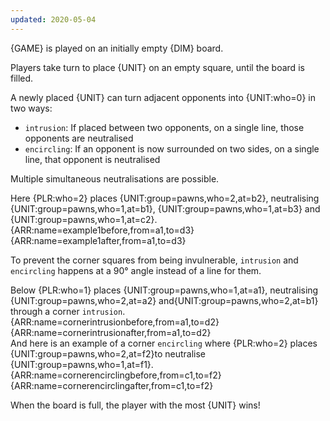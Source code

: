 ```yaml
---
updated: 2020-05-04
---
```


{GAME} is played on an initially empty {DIM} board.

Players take turn to place {UNIT} on an empty square, until the board is filled.

A newly placed {UNIT} can turn adjacent opponents into {UNIT:who=0} in two ways:

- `intrusion`: If placed between two opponents, on a single line, those opponents are neutralised
- `encircling`: If an opponent is now surrounded on two sides, on a single line, that opponent is neutralised

Multiple simultaneous neutralisations are possible.

<div class="md-example">
Here {PLR:who=2} places {UNIT:group=pawns,who=2,at=b2}, neutralising {UNIT:group=pawns,who=1,at=b1}, {UNIT:group=pawns,who=1,at=b3} and {UNIT:group=pawns,who=1,at=c2}.
  <div class="md-2col">
{ARR:name=example1before,from=a1,to=d3}
{ARR:name=example1after,from=a1,to=d3}
  </div>
</div>

To prevent the corner squares from being invulnerable, `intrusion` and `encircling` happens at a 90&deg; angle instead of a line for them.

<div class="md-example">
Below {PLR:who=1} places {UNIT:group=pawns,who=1,at=a1}, neutralising {UNIT:group=pawns,who=2,at=a2} and{UNIT:group=pawns,who=2,at=b1} through a corner <code>intrusion</code>.
  <div class="md-2col">
{ARR:name=cornerintrusionbefore,from=a1,to=d2}
{ARR:name=cornerintrusionafter,from=a1,to=d2}
  </div>
And here is an example of a corner <code>encircling</code> where {PLR:who=2} places {UNIT:group=pawns,who=2,at=f2}to neutralise {UNIT:group=pawns,who=1,at=f1}.
  <div class="md-2col">
{ARR:name=cornerencirclingbefore,from=c1,to=f2}
{ARR:name=cornerencirclingafter,from=c1,to=f2}
  </div>
</div>

When the board is full, the player with the most {UNIT} wins!
